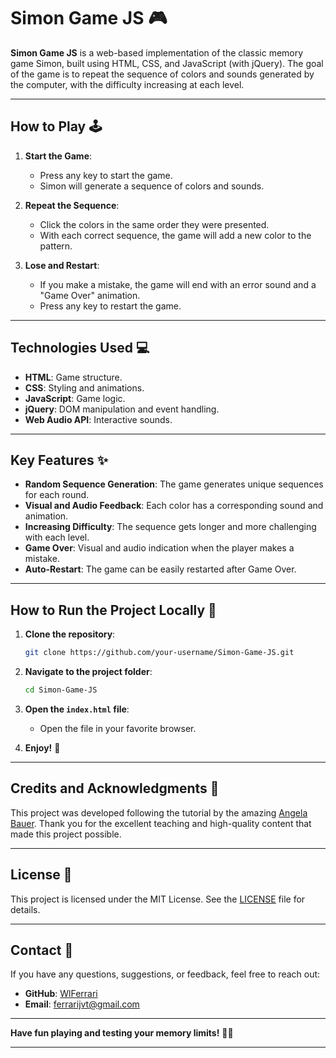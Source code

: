 # Simon Game JS 🎮

**Simon Game JS** is a web-based implementation of the classic memory game Simon, built using HTML, CSS, and JavaScript (with jQuery). The goal of the game is to repeat the sequence of colors and sounds generated by the computer, with the difficulty increasing at each level.

---

## How to Play 🕹️

1. **Start the Game**:
   - Press any key to start the game.
   - Simon will generate a sequence of colors and sounds.

2. **Repeat the Sequence**:
   - Click the colors in the same order they were presented.
   - With each correct sequence, the game will add a new color to the pattern.

3. **Lose and Restart**:
   - If you make a mistake, the game will end with an error sound and a "Game Over" animation.
   - Press any key to restart the game.

---

## Technologies Used 💻

- **HTML**: Game structure.
- **CSS**: Styling and animations.
- **JavaScript**: Game logic.
- **jQuery**: DOM manipulation and event handling.
- **Web Audio API**: Interactive sounds.

---

## Key Features ✨

- **Random Sequence Generation**: The game generates unique sequences for each round.
- **Visual and Audio Feedback**: Each color has a corresponding sound and animation.
- **Increasing Difficulty**: The sequence gets longer and more challenging with each level.
- **Game Over**: Visual and audio indication when the player makes a mistake.
- **Auto-Restart**: The game can be easily restarted after Game Over.

---

## How to Run the Project Locally 🚀

1. **Clone the repository**:
   ```bash
   git clone https://github.com/your-username/Simon-Game-JS.git
   ```

2. **Navigate to the project folder**:
   ```bash
   cd Simon-Game-JS
   ```

3. **Open the `index.html` file**:
   - Open the file in your favorite browser.

4. **Enjoy!** 🎉

---

## Credits and Acknowledgments 🙏

This project was developed following the tutorial by the amazing [Angela Bauer](https://github.com/angelabauer). Thank you for the excellent teaching and high-quality content that made this project possible.

---

## License 📄

This project is licensed under the MIT License. See the [LICENSE](LICENSE) file for details.

---

## Contact 📧

If you have any questions, suggestions, or feedback, feel free to reach out:

- **GitHub**: [WlFerrari](https://github.com/your-WlFerrari)
- **Email**: ferrarijvt@gmail.com

---

**Have fun playing and testing your memory limits!** 🧠🎉

---
